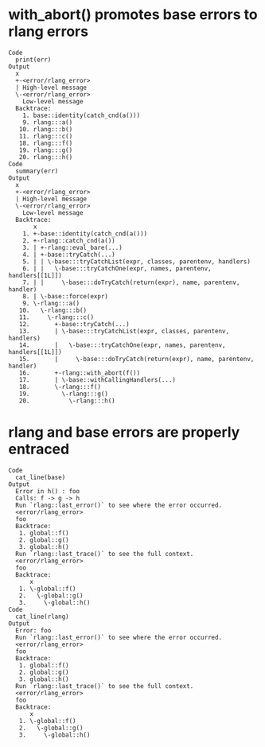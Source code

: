 # with_abort() promotes base errors to rlang errors

    Code
      print(err)
    Output
      x
      +-<error/rlang_error>
      | High-level message
      \-<error/rlang_error>
        Low-level message
      Backtrace:
        1. base::identity(catch_cnd(a()))
        9. rlang:::a()
       10. rlang:::b()
       11. rlang:::c()
       18. rlang:::f()
       19. rlang:::g()
       20. rlang:::h()
    Code
      summary(err)
    Output
      x
      +-<error/rlang_error>
      | High-level message
      \-<error/rlang_error>
        Low-level message
      Backtrace:
           x
        1. +-base::identity(catch_cnd(a()))
        2. +-rlang::catch_cnd(a())
        3. | +-rlang::eval_bare(...)
        4. | +-base::tryCatch(...)
        5. | | \-base:::tryCatchList(expr, classes, parentenv, handlers)
        6. | |   \-base:::tryCatchOne(expr, names, parentenv, handlers[[1L]])
        7. | |     \-base:::doTryCatch(return(expr), name, parentenv, handler)
        8. | \-base::force(expr)
        9. \-rlang:::a()
       10.   \-rlang:::b()
       11.     \-rlang:::c()
       12.       +-base::tryCatch(...)
       13.       | \-base:::tryCatchList(expr, classes, parentenv, handlers)
       14.       |   \-base:::tryCatchOne(expr, names, parentenv, handlers[[1L]])
       15.       |     \-base:::doTryCatch(return(expr), name, parentenv, handler)
       16.       +-rlang::with_abort(f())
       17.       | \-base::withCallingHandlers(...)
       18.       \-rlang:::f()
       19.         \-rlang:::g()
       20.           \-rlang:::h()

# rlang and base errors are properly entraced

    Code
      cat_line(base)
    Output
      Error in h() : foo
      Calls: f -> g -> h
      Run `rlang::last_error()` to see where the error occurred.
      <error/rlang_error>
      foo
      Backtrace:
       1. global::f()
       2. global::g()
       3. global::h()
      Run `rlang::last_trace()` to see the full context.
      <error/rlang_error>
      foo
      Backtrace:
          x
       1. \-global::f()
       2.   \-global::g()
       3.     \-global::h()
    Code
      cat_line(rlang)
    Output
      Error: foo
      Run `rlang::last_error()` to see where the error occurred.
      <error/rlang_error>
      foo
      Backtrace:
       1. global::f()
       2. global::g()
       3. global::h()
      Run `rlang::last_trace()` to see the full context.
      <error/rlang_error>
      foo
      Backtrace:
          x
       1. \-global::f()
       2.   \-global::g()
       3.     \-global::h()

